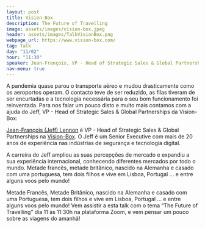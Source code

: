 ```yaml
---
layout: post
title: Vision-Box
description: The Future of Travelling
image: assets/images/vision-box.jpeg
header: assets/images/TalkVisionBox.png
webpage_url: https://www.vision-box.com/
tag: Talk
day: "11/02"
hour: "11:30"
speaker: Jean-François, VP - Head of Strategic Sales & Global Partnerships
nav-menu: true
---
```


A pandemia quase parou o transporte aéreo e mudou drasticamente como os aeroportos operam. O contacto teve de ser reduzido, as filas tiveram de ser encurtadas e a tecnologia necessária para o seu bom funcionamento foi reinventada. Para nos falar um pouco disto e muito mais contamos com a ajuda do Jeff, VP - Head of Strategic Sales & Global Partnerships da Vision-Box:

[Jean-François (Jeff) Lennon](https://pt.linkedin.com/in/jflennon/) é VP - Head of Strategic Sales & Global Partnerships na [Vision-Box](https://www.vision-box.com/). O Jeff é um Senior Executive com mais de 20 anos de experiência nas indústrias de segurança e tecnologia digital. 

A carreira do Jeff ampliou as suas percepções de mercado e expandiu a sua experiência internacional, conhecendo diferentes mercados por todo o mundo. Metade francês, metade britânico, nascido na Alemanha e casado com uma portuguesa, tem dois filhos e vive em Lisboa, Portugal … e entre alguns voos pelo mundo!

Metade Francês, Metade Britânico, nascido na Alemanha e casado com uma Portuguesa, tem dois filhos e vive em Lisboa, Portugal … e entre alguns voos pelo mundo!
Vem assistir a esta talk com o tema “The Future of Travelling” dia 11 às 11:30h na plataforma Zoom, e vem pensar um pouco sobre as viagens do amanhã!